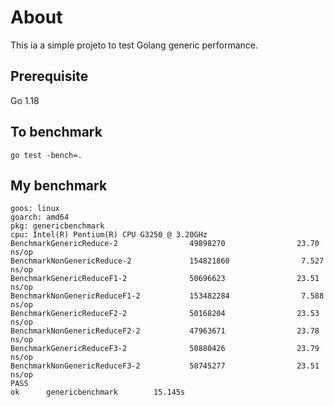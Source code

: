 # About

This ia a simple projeto to test Golang generic performance.

## Prerequisite

Go 1.18

## To benchmark

```shell
go test -bench=.
```

## My benchmark

```
goos: linux
goarch: amd64
pkg: genericbenchmark
cpu: Intel(R) Pentium(R) CPU G3250 @ 3.20GHz
BenchmarkGenericReduce-2                49898270                23.70 ns/op
BenchmarkNonGenericReduce-2             154821860                7.527 ns/op
BenchmarkGenericReduceF1-2              50696623                23.51 ns/op
BenchmarkNonGenericReduceF1-2           153482284                7.588 ns/op
BenchmarkGenericReduceF2-2              50168204                23.53 ns/op
BenchmarkNonGenericReduceF2-2           47963671                23.78 ns/op
BenchmarkGenericReduceF3-2              50880426                23.79 ns/op
BenchmarkNonGenericReduceF3-2           50745277                23.51 ns/op
PASS
ok      genericbenchmark        15.145s
```

